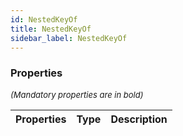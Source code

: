 ```yaml
---
id: NestedKeyOf
title: NestedKeyOf
sidebar_label: NestedKeyOf
---
```




### Properties

<font size="2"><i>(Mandatory properties are in bold)</i></font>

| Properties | Type | Description |
| --------- | ---- | ----------- |
